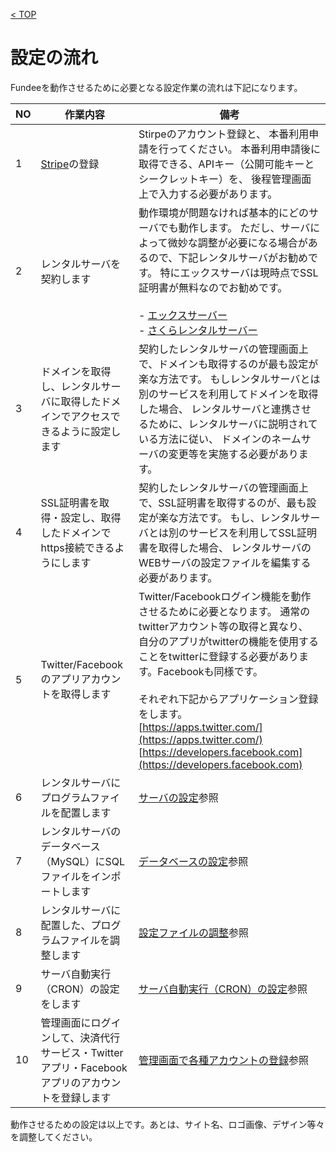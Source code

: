 [< TOP](/README.md)

# 設定の流れ
Fundeeを動作させるために必要となる設定作業の流れは下記になります。

|NO|作業内容|備考|
|----|----|----|
|1|[Stripe](https://stripe.com/jp)の登録|Stirpeのアカウント登録と、 本番利用申請を行ってください。 本番利用申請後に取得できる、APIキー（公開可能キーとシークレットキー）を、 後程管理画面上で入力する必要があります。|
|2|レンタルサーバを契約します|動作環境が問題なければ基本的にどのサーバでも動作します。 ただし、サーバによって微妙な調整が必要になる場合があるので、下記レンタルサーバがお勧めです。 特にエックスサーバは現時点でSSL証明書が無料なのでお勧めです。<br><br>- [エックスサーバー](https://www.xserver.ne.jp/)<br>- [さくらレンタルサーバー](http://www.sakura.ne.jp/)|
|3|ドメインを取得し、レンタルサーバに取得したドメインでアクセスできるように設定します|契約したレンタルサーバの管理画面上で、ドメインも取得するのが最も設定が楽な方法です。 もしレンタルサーバとは別のサービスを利用してドメインを取得した場合、 レンタルサーバと連携させるために、レンタルサーバに説明されている方法に従い、 ドメインのネームサーバの変更等を実施する必要があります。|
|4|SSL証明書を取得・設定し、取得したドメインでhttps接続できるようにします|契約したレンタルサーバの管理画面上で、SSL証明書を取得するのが、最も設定が楽な方法です。 もし、レンタルサーバとは別のサービスを利用してSSL証明書を取得した場合、 レンタルサーバのWEBサーバの設定ファイルを編集する必要があります。|
|5|Twitter/Facebookのアプリアカウントを取得します|Twitter/Facebookログイン機能を動作させるために必要となります。 通常のtwitterアカウント等の取得と異なり、 自分のアプリがtwitterの機能を使用することをtwitterに登録する必要があります。Facebookも同様です。<br><br>それぞれ下記からアプリケーション登録をします。<br>[https://apps.twitter.com/](https://apps.twitter.com/)<br>[https://developers.facebook.com](https://developers.facebook.com)|
|6|レンタルサーバにプログラムファイルを配置します|[サーバの設定](/server.md)参照|
|7|レンタルサーバのデータベース（MySQL）にSQLファイルをインポートします|[データベースの設定](/db.md)参照|
|8|レンタルサーバに配置した、プログラムファイルを調整します|[設定ファイルの調整](/config.md)参照|
|9|サーバ自動実行（CRON）の設定をします|[サーバ自動実行（CRON）の設定](/cron.md)参照|
|10|管理画面にログインして、決済代行サービス・Twitterアプリ・Facebookアプリのアカウントを登録します|[管理画面で各種アカウントの登録](/admin.md)参照|

動作させるための設定は以上です。あとは、サイト名、ロゴ画像、デザイン等々を調整してください。

